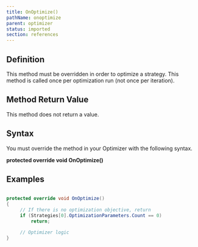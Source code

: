 ```yaml
---
title: OnOptimize()
pathName: onoptimize
parent: optimizer
status: imported
section: references
---
```


## Definition

This method must be overridden in order to optimize a strategy. This method is called once per optimization run (not once per iteration).

## Method Return Value

This method does not return a value.

## Syntax

You must override the method in your Optimizer with the following syntax.

**protected override void OnOptimize()**

## Examples

```csharp

protected override void OnOptimize()
{
     // If there is no optimization objective, return
     if (Strategies[0].OptimizationParameters.Count == 0)
         return;

     // Optimizer logic
}
```
